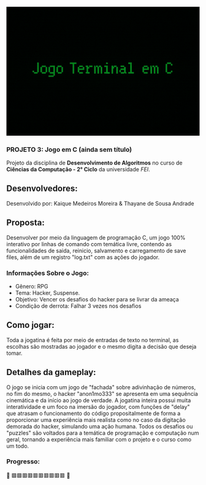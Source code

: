<p align="center">
  <img src="placeholder.png" alt="Banner provisório para o projeto" />
</p>

### PROJETO 3: Jogo em C (ainda sem título)

Projeto da disciplina de **Desenvolvimento de Algoritmos** no curso de **Ciências da Computação - 2° Ciclo** da universidade _FEI_.

## Desenvolvedores: 

Desenvolvido por: Kaique Medeiros Moreira & Thayane de Sousa Andrade

## Proposta:

Desenvolver por meio da linguagem de programação C, um jogo 100% interativo por linhas de comando com temática livre, contendo as funcionalidades de saida, reinicio, salvamento e carregamento de save files, além de um registro "log.txt" com as ações do jogador. 

### Informações Sobre o Jogo:

* Gênero: RPG
* Tema: Hacker, Suspense.
* Objetivo: Vencer os desafios do hacker para se livrar da ameaça
* Condição de derrota: Falhar 3 vezes nos desafios

## Como jogar:

Toda a jogatina é feita por meio de entradas de texto no terminal, as escolhas são mostradas ao jogador e o mesmo digita a decisão que deseja tomar.

## Detalhes da gameplay: 

O jogo se inicia com um jogo de "fachada" sobre adivinhação de números, no fim do mesmo, o hacker "anon1mo333" se apresenta em uma sequência cinemática e da início ao jogo de verdade. A jogatina inteira possui muita interatividade e um foco na imersão do jogador, com funções de "delay" que atrasam o funcionamento do código propositalmente de forma a proporcionar uma experiência mais realista como no caso da digitação demorada do hacker, simulando uma ação humana. Todos os desafios ou "puzzles" são voltados para a temática de programação e computação num geral, tornando a experiência mais familiar com o projeto e o curso como um todo.

### Progresso: 

 📍 🟩🟩🟥🟥🟥🟥🟥🟥🟥🟥 🏁 
